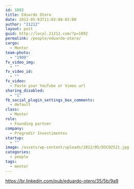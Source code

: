 ```yaml
---
id: 1892
title: Eduardo Otero
date: 2012-05-03T11:03:04-03:00
author: "21212"
layout: post
guid: http://local.21212.com/?p=1892
permalink: /people/eduardo-otero/
cargo:
  - Mentor
team-photo:
  - "1909"
fv_video_img:
  - ""
fv_video_id:
  - ""
fv_video:
  - Paste your YouTube or Vimeo url
sharing_disabled:
  - "1"
fb_social_plugin_settings_box_comments:
  - default
class:
  - Mentor
role:
  - Founding partner
company:
  - Progredir Investimentos
startup:
  - ""
image: /assets/wp-content/uploads/2012/05/DSC02521.jpg
categories:
  - people
tags:
  - mentor
---
```

https://br.linkedin.com/pub/eduardo-otero/35/5b/9a9
